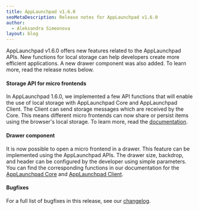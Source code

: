 ```yaml
---
title: AppLaunchpad v1.6.0
seoMetaDescription: Release notes for AppLaunchpad v1.6.0
author:
  - Aleksandra Simeonova
layout: blog
---
```


AppLaunchpad v1.6.0 offers new features related to the AppLaunchpad APIs. New functions for local storage can help developers create more efficient applications. A new drawer component was also added. To learn more, read the release notes below.
<!-- Excerpt -->

#### Storage API for micro frontends

In AppLaunchpad 1.6.0, we implemented a few API functions that will enable the use of local storage with AppLaunchpad Core and AppLaunchpad Client. The Client can send storage messages which are received by the Core. This means different micro frontends can now share or persist items using the browser's local storage. To learn more, read the [documentation](https://docs.applaunchpad-project.io/docs/applaunchpad-client-api/?section=storagemanager).

#### Drawer component

It is now possible to open a micro frontend in a drawer. This feature can be implemented using the AppLaunchpad APIs. The drawer size, backdrop, and header can be configured by the developer using simple parameters. You can find the corresponding functions in our documentation for the [AppLaunchpad Core](https://docs.applaunchpad-project.io/docs/applaunchpad-core-api/?section=openasdrawer) and [AppLaunchpad Client](https://docs.applaunchpad-project.io/docs/applaunchpad-client-api/?section=openasdrawer).

#### Bugfixes

For a full list of bugfixes in this release, see our [changelog](https://github.com/davidwl/applaunchpad/blob/master/CHANGELOG.md).